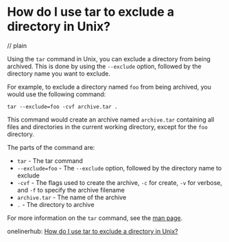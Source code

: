 # How do I use tar to exclude a directory in Unix?
// plain

Using the `tar` command in Unix, you can exclude a directory from being archived. This is done by using the `--exclude` option, followed by the directory name you want to exclude.

For example, to exclude a directory named `foo` from being archived, you would use the following command:

```
tar --exclude=foo -cvf archive.tar .
```

This command would create an archive named `archive.tar` containing all files and directories in the current working directory, except for the `foo` directory.

The parts of the command are:
* `tar` - The tar command
* `--exclude=foo` - The `--exclude` option, followed by the directory name to exclude
* `-cvf` - The flags used to create the archive, `-c` for create, `-v` for verbose, and `-f` to specify the archive filename
* `archive.tar` - The name of the archive
* `.` - The directory to archive

For more information on the `tar` command, see the [man page](http://man7.org/linux/man-pages/man1/tar.1.html).

onelinerhub: [How do I use tar to exclude a directory in Unix?](https://onelinerhub.com/cli-tar/how-do-i-use-tar-to-exclude-a-directory-in-unix)